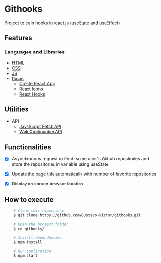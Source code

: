 # Githooks 

Project to train hooks in react.js (useState and useEffect)

## Features

### Languages and Libraries
- [HTML](https://developer.mozilla.org/pt-BR/docs/Web/HTML)
- [CSS](https://developer.mozilla.org/pt-BR/docs/Web/CSS)
- [JS](https://developer.mozilla.org/pt-BR/docs/Web/JavaScript)
- [React](https://pt-br.reactjs.org/)
    - [Create React App](https://create-react-app.dev/)
    - [React Icons](https://react-icons.github.io/react-icons/)
    - [React Hooks](https://pt-br.reactjs.org/docs/hooks-intro.html)

## Utilities
- API
    - [JavaScript Fetch API](https://www.w3schools.com/js/js_api_fetch.asp)
    - [Web Geolocation API](https://www.w3schools.com/js/js_api_geolocation.asp)

## Functionalities

- [x] Asynchronous request to fetch some user's Github repositories and store the repositories in variable using useState

- [x] Update the page title automatically with number of favorite repositories

- [x] Display on screen browser location

## How to execute 

```bash
    # Clone this repository
    $ git clone https://github.com/Gustavo-Victor/githooks.git  

    # Open the project folder
    $ cd githooks/

    # Install dependencies
    $ npm install

    # Run application
    $ npm start
```
